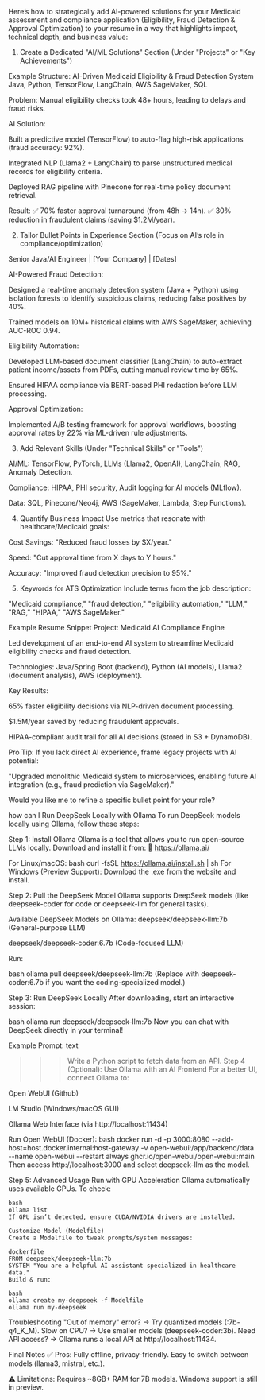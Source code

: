 Here’s how to strategically add AI-powered solutions for your Medicaid assessment and compliance application (Eligibility, Fraud Detection & Approval Optimization) to your resume in a way that highlights impact, technical depth, and business value:

1. Create a Dedicated "AI/ML Solutions" Section
(Under "Projects" or "Key Achievements")

Example Structure:
AI-Driven Medicaid Eligibility & Fraud Detection System
Java, Python, TensorFlow, LangChain, AWS SageMaker, SQL

Problem: Manual eligibility checks took 48+ hours, leading to delays and fraud risks.

AI Solution:

Built a predictive model (TensorFlow) to auto-flag high-risk applications (fraud accuracy: 92%).

Integrated NLP (Llama2 + LangChain) to parse unstructured medical records for eligibility criteria.

Deployed RAG pipeline with Pinecone for real-time policy document retrieval.

Result:
✅ 70% faster approval turnaround (from 48h → 14h).
✅ 30% reduction in fraudulent claims (saving $1.2M/year).

2. Tailor Bullet Points in Experience Section
(Focus on AI’s role in compliance/optimization)

Senior Java/AI Engineer | [Your Company] | [Dates]

AI-Powered Fraud Detection:

Designed a real-time anomaly detection system (Java + Python) using isolation forests to identify suspicious claims, reducing false positives by 40%.

Trained models on 10M+ historical claims with AWS SageMaker, achieving AUC-ROC 0.94.

Eligibility Automation:

Developed LLM-based document classifier (LangChain) to auto-extract patient income/assets from PDFs, cutting manual review time by 65%.

Ensured HIPAA compliance via BERT-based PHI redaction before LLM processing.

Approval Optimization:

Implemented A/B testing framework for approval workflows, boosting approval rates by 22% via ML-driven rule adjustments.

3. Add Relevant Skills
(Under "Technical Skills" or "Tools")

AI/ML: TensorFlow, PyTorch, LLMs (Llama2, OpenAI), LangChain, RAG, Anomaly Detection.

Compliance: HIPAA, PHI security, Audit logging for AI models (MLflow).

Data: SQL, Pinecone/Neo4j, AWS (SageMaker, Lambda, Step Functions).

4. Quantify Business Impact
Use metrics that resonate with healthcare/Medicaid goals:

Cost Savings: "Reduced fraud losses by $X/year."

Speed: "Cut approval time from X days to Y hours."

Accuracy: "Improved fraud detection precision to 95%."

5. Keywords for ATS Optimization
Include terms from the job description:

"Medicaid compliance," "fraud detection," "eligibility automation," "LLM," "RAG," "HIPAA," "AWS SageMaker."

Example Resume Snippet
Project: Medicaid AI Compliance Engine

Led development of an end-to-end AI system to streamline Medicaid eligibility checks and fraud detection.

Technologies: Java/Spring Boot (backend), Python (AI models), Llama2 (document analysis), AWS (deployment).

Key Results:

65% faster eligibility decisions via NLP-driven document processing.

$1.5M/year saved by reducing fraudulent approvals.

HIPAA-compliant audit trail for all AI decisions (stored in S3 + DynamoDB).

Pro Tip:
If you lack direct AI experience, frame legacy projects with AI potential:

"Upgraded monolithic Medicaid system to microservices, enabling future AI integration (e.g., fraud prediction via SageMaker)."

Would you like me to refine a specific bullet point for your role?

how can I Run DeepSeek Locally with Ollama
To run DeepSeek models locally using Ollama, follow these steps:

Step 1: Install Ollama
Ollama is a tool that allows you to run open-source LLMs locally.
Download and install it from:
🔗 https://ollama.ai/

For Linux/macOS:
bash
curl -fsSL https://ollama.ai/install.sh | sh
For Windows (Preview Support):
Download the .exe from the website and install.

Step 2: Pull the DeepSeek Model
Ollama supports DeepSeek models (like deepseek-coder for code or deepseek-llm for general tasks).

Available DeepSeek Models on Ollama:
deepseek/deepseek-llm:7b (General-purpose LLM)

deepseek/deepseek-coder:6.7b (Code-focused LLM)

Run:

bash
ollama pull deepseek/deepseek-llm:7b
(Replace with deepseek-coder:6.7b if you want the coding-specialized model.)

Step 3: Run DeepSeek Locally
After downloading, start an interactive session:

bash
ollama run deepseek/deepseek-llm:7b
Now you can chat with DeepSeek directly in your terminal!

Example Prompt:
text
>>> Write a Python script to fetch data from an API.
Step 4 (Optional): Use Ollama with an AI Frontend
For a better UI, connect Ollama to:

Open WebUI (Github)

LM Studio (Windows/macOS GUI)

Ollama Web Interface (via http://localhost:11434)

Run Open WebUI (Docker):
bash
docker run -d -p 3000:8080 --add-host=host.docker.internal:host-gateway -v open-webui:/app/backend/data --name open-webui --restart always ghcr.io/open-webui/open-webui:main
Then access http://localhost:3000 and select deepseek-llm as the model.

Step 5: Advanced Usage
    Run with GPU Acceleration
    Ollama automatically uses available GPUs. To check:

    bash
    ollama list
    If GPU isn’t detected, ensure CUDA/NVIDIA drivers are installed.

    Customize Model (Modelfile)
    Create a Modelfile to tweak prompts/system messages:

    dockerfile
    FROM deepseek/deepseek-llm:7b
    SYSTEM "You are a helpful AI assistant specialized in healthcare data."
    Build & run:

    bash
    ollama create my-deepseek -f Modelfile
    ollama run my-deepseek
Troubleshooting
    "Out of memory" error? → Try quantized models (:7b-q4_K_M).
    Slow on CPU? → Use smaller models (deepseek-coder:3b).
    Need API access? → Ollama runs a local API at http://localhost:11434.

Final Notes
✅ Pros:
    Fully offline, privacy-friendly.
    Easy to switch between models (llama3, mistral, etc.).

⚠ Limitations:
    Requires ~8GB+ RAM for 7B models.
    Windows support is still in preview.
